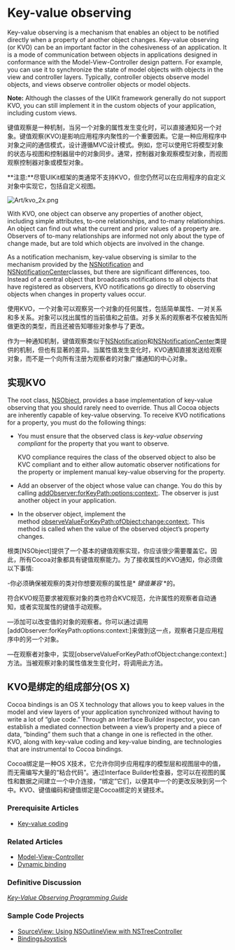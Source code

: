 # Key-value observing

Key-value observing is a mechanism that enables an object to be notified directly when a property of another object changes. Key-value observing (or KVO) can be an important factor in the cohesiveness of an application. It is a mode of communication between objects in applications designed in conformance with the Model-View-Controller design pattern. For example, you can use it to synchronize the state of model objects with objects in the view and controller layers. Typically, controller objects observe model objects, and views observe controller objects or model objects. 

**Note:** Although the classes of the UIKit framework generally do not support KVO, you can still implement it in the custom objects of your application, including custom views.

键值观察是一种机制，当另一个对象的属性发生变化时，可以直接通知另一个对象。键值观察(KVO)是影响应用程序内聚性的一个重要因素。它是一种应用程序中对象之间的通信模式，设计遵循MVC设计模式。例如，您可以使用它将模型对象的状态与视图和控制器层中的对象同步。通常，控制器对象观察模型对象，而视图观察控制器对象或模型对象。

**注意:**尽管UIKit框架的类通常不支持KVO，但您仍然可以在应用程序的自定义对象中实现它，包括自定义视图。

![Art/kvo_2x.png](https://developer.apple.com/library/archive/documentation/General/Conceptual/DevPedia-CocoaCore/Art/kvo_2x.png)

With KVO, one object can observe any properties of another object, including simple attributes, to-one relationships, and to-many relationships. An object can find out what the current and prior values of a property are. Observers of to-many relationships are informed not only about the type of change made, but are told which objects are involved in the change. 

As a notification mechanism, key-value observing is similar to the mechanism provided by the [NSNotification](https://developer.apple.com/documentation/foundation/nsnotification) and  [NSNotificationCenter](https://developer.apple.com/library/archive/documentation/LegacyTechnologies/WebObjects/WebObjects_3.5/Reference/Frameworks/ObjC/Foundation/Classes/NSNotificationCenter/Description.html#//apple_ref/occ/cl/NSNotificationCenter)classes, but there are significant differences, too. Instead of a central object that broadcasts notifications to all objects that have registered as observers, KVO notifications go directly to observing objects when changes in property values occur.

使用KVO，一个对象可以观察另一个对象的任何属性，包括简单属性、一对关系和多关系。对象可以找出属性的当前值和之前值。对多关系的观察者不仅被告知所做更改的类型，而且还被告知哪些对象参与了更改。

作为一种通知机制，键值观察类似于[NSNotification](https://developer.apple.com/documentation/foundation/nsnotification)和[NSNotificationCenter](https://developer.apple.com/library/archive/documentation/LegacyTechnologies/WebObjects/WebObjects_3.5/Reference/Frameworks/ObjC/Foundation/Classes/NSNotificationCenter/Description.html#//apple_ref/occ/cl/NSNotificationCenter)类提供的机制，但也有显著的差异。当属性值发生变化时，KVO通知直接发送给观察对象，而不是一个向所有注册为观察者的对象广播通知的中心对象。


## 实现KVO

The root class, [NSObject](https://developer.apple.com/library/archive/documentation/LegacyTechnologies/WebObjects/WebObjects_3.5/Reference/Frameworks/ObjC/Foundation/Classes/NSObject/Description.html#//apple_ref/occ/cl/NSObject), provides a base implementation of key-value observing that you should rarely need to override. Thus all Cocoa objects are inherently capable of key-value observing. To receive KVO notifications for a property, you must do the following things:

-   You must ensure that the observed class is _key-value observing compliant_ for the property that you want to observe.
    
    KVO compliance requires the class of the observed object to also be KVC compliant and to either allow automatic observer notifications for the property or implement manual key-value observing for the property.
    
-   Add an observer of the object whose value can change. You do this by calling [addObserver:forKeyPath:options:context:](https://developer.apple.com/documentation/objectivec/nsobject/1412787-addobserver). The observer is just another object in your application.
    
-   In the observer object, implement the method [observeValueForKeyPath:ofObject:change:context:](https://developer.apple.com/documentation/objectivec/nsobject/1416553-observevalueforkeypath). This method is called when the value of the observed object’s property changes.
    

根类[NSObject]提供了一个基本的键值观察实现，你应该很少需要覆盖它。因此，所有Cocoa对象都具有键值观察能力。为了接收属性的KVO通知，你必须做以下事情:

-你必须确保被观察的类对你想要观察的属性是* *键值兼容* *的。

符合KVO规范要求被观察对象的类也符合KVC规范，允许属性的观察者自动通知，或者实现属性的键值手动观察。

—添加可以改变值的对象的观察者。你可以通过调用[addObserver:forKeyPath:options:context:]来做到这一点，观察者只是应用程序中的另一个对象。

—在观察者对象中，实现[observeValueForKeyPath:ofObject:change:context:]方法。当被观察对象的属性值发生变化时，将调用此方法。
## KVO是绑定的组成部分(OS X)

Cocoa bindings is an OS X technology that allows you to keep values in the model and view layers of your application synchronized without having to write a lot of “glue code.” Through an Interface Builder inspector, you can establish a mediated connection between a view’s property and a piece of data, “binding” them such that a change in one is reflected in the other. KVO, along with key-value coding and key-value binding, are technologies that are instrumental to Cocoa bindings.




Cocoa绑定是一种OS X技术，它允许你同步应用程序的模型层和视图层中的值，而无需编写大量的“粘合代码”。通过Interface Builder检查器，您可以在视图的属性和数据之间建立一个中介连接，“绑定”它们，以便其中一个的更改反映到另一个中。KVO、键值编码和键值绑定是Cocoa绑定的关键技术。

### Prerequisite Articles

-   [Key-value coding](https://developer.apple.com/library/archive/documentation/General/Conceptual/DevPedia-CocoaCore/KeyValueCoding.html#//apple_ref/doc/uid/TP40008195-CH25-SW1)

### Related Articles

-   [Model-View-Controller](https://developer.apple.com/library/archive/documentation/General/Conceptual/DevPedia-CocoaCore/MVC.html#//apple_ref/doc/uid/TP40008195-CH32-SW1)
-   [Dynamic binding](https://developer.apple.com/library/archive/documentation/General/Conceptual/DevPedia-CocoaCore/DynamicBinding.html#//apple_ref/doc/uid/TP40008195-CH15-SW1)

### Definitive Discussion

_[Key-Value Observing Programming Guide](https://developer.apple.com/library/archive/documentation/Cocoa/Conceptual/KeyValueObserving/KeyValueObserving.html#//apple_ref/doc/uid/10000177i)_

### Sample Code Projects

-   [SourceView: Using NSOutlineView with NSTreeController](https://developer.apple.com/library/archive/samplecode/SourceView/Introduction/Intro.html#//apple_ref/doc/uid/DTS10004441)
-   [BindingsJoystick](https://developer.apple.com/library/archive/samplecode/BindingsJoystick/Introduction/Intro.html#//apple_ref/doc/uid/DTS10003684)